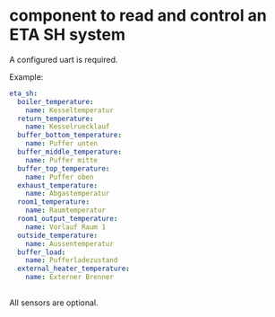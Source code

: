 # component to read and control an ETA SH system

A configured uart is required.

Example:
```yaml
eta_sh:
  boiler_temperature:
    name: Kesseltemperatur
  return_temperature:
    name: Kesselruecklauf
  buffer_bottom_temperature:
    name: Puffer unten
  buffer_middle_temperature:
    name: Puffer mitte
  buffer_top_temperature:
    name: Puffer oben
  exhaust_temperature:
    name: Abgastemperatur
  room1_temperature:
    name: Raumtemperatur
  room1_output_temperature:
    name: Vorlauf Raum 1
  outside_temperature:
    name: Aussentemperatur
  buffer_load:
    name: Pufferladezustand
  external_heater_temperature:
    name: Externer Brenner
  
```

All sensors are optional.

